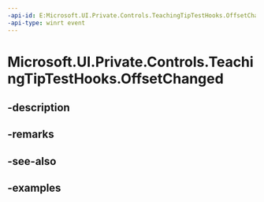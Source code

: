 ```yaml
---
-api-id: E:Microsoft.UI.Private.Controls.TeachingTipTestHooks.OffsetChanged
-api-type: winrt event
---
```


# Microsoft.UI.Private.Controls.TeachingTipTestHooks.OffsetChanged

<!--
public static event Windows.Foundation.TypedEventHandler<Microsoft.UI.Xaml.Controls.TeachingTip,object> OffsetChanged;
-->


## -description

## -remarks

## -see-also

## -examples


